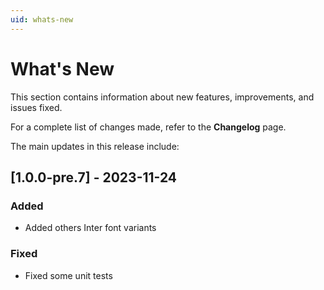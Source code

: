 ```yaml
---
uid: whats-new
---
```


# What's New

This section contains information about new features, improvements, and issues fixed.

For a complete list of changes made, refer to the **Changelog** page.

The main updates in this release include:

## [1.0.0-pre.7] - 2023-11-24

### Added

- Added others Inter font variants

### Fixed

- Fixed some unit tests

